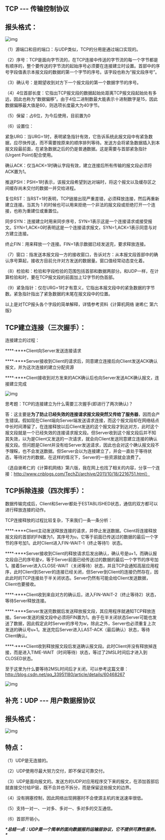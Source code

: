 ## TCP --- 传输控制协议

## 报头格式：

![img](https://img-blog.csdn.net/20170308174344729?watermark/2/text/aHR0cDovL2Jsb2cuY3Nkbi5uZXQvcXFfMzM5NTExODA=/font/5a6L5L2T/fontsize/400/fill/I0JBQkFCMA==/dissolve/70/gravity/SouthEast)

（1）源端口和目的端口：与UDP类似，TCP的分用是通过端口实现的。

（2）序号：TCP是面向字节流的，在TCP连接中传送的字节流的每一个字节都是有顺序的，整个要传送的字节流的起始序号必须要在连接建立时设置。首部中的序号字段值表示本报文段的数据的第一个字节的序号。该字段也称为“报文段序号”。

（3）确认号：是期望收到对方下一个报文段的第一个数据字节的序号。

（4）4位首部长度：它指出TCP报文段的数据起始处距离TCP报文段起始处有多远，因此也称为“数据偏移”。由于4位二进制数最大能表示十进制数字是15，因此数据偏移最大值是60，则选项长度最大为40字节。

（5）保留：占6位，为今后使用，目前置为0

（6）设置位：

紧急URG：当URG=1时，表明紧急指针有效，它告诉系统此报文段中有紧急数据，应尽快传送，而不需要按原来的顺序排列等待。发送方会将紧急数据插入到本报文段最前面，在紧急数据之后的仍是普通数据。这是需要与首部紧急指针(Urgent Point)配合使用。

确认ACK：仅当ACK=1时确认字段有效，建立连接后所有传输的报文段必须将ACK置为1。

推送PSH：PSH=1时表示，该报文段希望到达对端时，将这个报文以及缓存区之间缓存尚未交付的数据一并交给进程。

复位RST：当RST=1时表明，TCP链接出现严重差错，必须释放连接，然后再重新建立连接。当其为 1 的时候也可以用来拒绝一个非法的报文段或拒绝打开一个连接，也称为重建位或重置位。

同步SYN：连接建立时用来同步序号，SYN=1表示这是一个连接请求或接受报文。SYN=1,ACK=0时表明这是一个连接请求报文，SYN=1,ACK=1表示同意与对方建立连接。

终止FIN：用来释放一个连接。FIN=1表示数据已经发送完，要求释放连接。

（7）窗口：指发送本报文段一方的接收窗口，告诉对方：从本报文段首部中的确认序号算起，接收方目前允许对方发送的数据量。窗口值经常动态变化着。

（8）检验和：检验和字段检验的范围包括首部和数据两部分。和UDP一样，在计算检验和时，要在TCP报文段的前面加上12字节的伪首部。

（9）紧急指针：仅在URG=1时才有意义，它指出本报文段中的紧急数据的字节数。紧急指针指出了紧急数据的末尾在报文段中的位置。

以上是对TCP报头各个字段的简单解释，详情参考资料《计算机网络  谢希仁  第六版》

## TCP建立连接（三次握手）：

连接建立的过程：

***\*·\****Client向Server发送连接请求

***\*·\****Server接收到Client的请求后，同意建立连接后向Client发送ACK确认报文，并为这次连接的建立分配资源

***\*·\****Client接收到对方发来的ACK确认后也向Server发送ACK确认报文，连接建立完成

![img](https://img-blog.csdn.net/20170309153936779?watermark/2/text/aHR0cDovL2Jsb2cuY3Nkbi5uZXQvcXFfMzM5NTExODA=/font/5a6L5L2T/fontsize/400/fill/I0JBQkFCMA==/dissolve/70/gravity/SouthEast)

思考题：TCP的连接建立为什么需要三次握手(即进行了两次确认)？

答：这主要是**为了防止已经失效的连接请求报文段突然又传给了服务器**，因而会产生错误。假如现在Client端向Server端发送请求连接，而这个报文段却在网络结点中长时间滞留了，在连接释放以后Client发送的这个报文段才到达对方，此时这个报文段就是一个已经失效的连接请求报文段。但Server收到这个报文段后并不知其失效，以为是Client又发送的一次请求，就会向Client发送同意建立连接的确认报文段。但问题是Client并没有给Server发送请求，因此也会对这个确认报文段不予理睬，也不会发送数据。但Server会以为连接建立了，并会一直处于等待状态，等待对方的数据，在这样的情况下，Server的一些资源就会浪费了。

（选自谢希仁的《计算机网络》第六版，我在网上也找了相关的内容，分享一个连接：http://www.cnblogs.com/TechZi/archive/2011/10/18/2216751.html）

## TCP拆除连接（四次挥手）：

数据传输完成后，Client和Server都处于ESTABLISHED状态，通信的双方都可以进行释放连接的动作。

TCP连接释放的过程比较复杂，下来我们一条一条分析：

***\*·\****Client主动发送释放连接的请求，并停止发送数据。Client将连接释放报文段的首部的FIN置为1，其序号为u，它等于前面已传送过的数据的最后一个字节的序号加1。此时Client进入FIN-WAIT-1（终止等待1）状态。

***\*·\****Server接收到Client的释放请求后发出确认，确认号是u+1，而确认报文段自己的序号是v，等于Server前面已经传送过的数据的最后一个字节的序号加1。接着Server进入CLOSE-WAIT（关闭等待）状态，并且TCP会通知高层应用程序，此时Client到Server的连接已经关闭，但Server到Client的连接仍然存在，因此此时的TCP连接处于半关闭状态。Server仍然有可能会给Client发送数据，Client也要接收。

***\*·\****Client收到来自对方的确认后，进入FIN-WAIT-2（终止等待2）状态，等待Server释放连接。

***\*·\****Server发送完数据后发送释放报文段，其应用程序就通知TCP释放连接。Server发送的报文段中必须将FIN置为1。由于在半关闭状态Server可能也发送了数据，因此假定此时Server的序号为w，除此之外，Server也必须重复上次发送的确认号u+1。发送完后Server进入LAST-ACK（最后确认）状态，等待Client确认。

***\*·\****Client收到释放报文段后发送确认报文段。此时Client并没有释放掉连接，而是进入TIME-WAIT（时间等待）状态，等过了2MSL时间后才进入到CLOSED状态。

至于这里为什么要等待2MSL时间后才关闭，可以参考这篇文章：http://blog.csdn.net/qq_33951180/article/details/60468267

![img](https://img-blog.csdn.net/20170309152935699?watermark/2/text/aHR0cDovL2Jsb2cuY3Nkbi5uZXQvcXFfMzM5NTExODA=/font/5a6L5L2T/fontsize/400/fill/I0JBQkFCMA==/dissolve/70/gravity/SouthEast)

## 补充：UDP --- 用户数据报协议

## 报头格式：

![img](https://img-blog.csdn.net/20170309134130222?watermark/2/text/aHR0cDovL2Jsb2cuY3Nkbi5uZXQvcXFfMzM5NTExODA=/font/5a6L5L2T/fontsize/400/fill/I0JBQkFCMA==/dissolve/70/gravity/SouthEast)

## 特点：

（1）UDP是无连接的。

（2）UDP使用尽最大努力交付，即不保证可靠交付。

（3）UDP是面向报文的。发送方的UDP对应用程序交下来的报文，在添加首部后就直接交付给IP层，既不合并也不拆分，而是保留这些报文的边界。

（4）没有拥塞控制，因此网络出现拥塞时不会使源主机的发送速率很低。

（5）支持一对一、一对多、多对一、多对多的交互通信。

（6）首部开销小。

***\*总结一点：UDP是一个简单的面向数据报的运输层协议，它不提供可靠性服务。\****